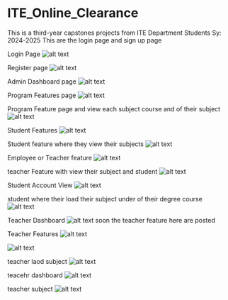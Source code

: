 # ITE_Online_Clearance

This is a third-year capstones projects from ITE Department Students
Sy: 2024-2025
This are the login page and sign up page

Login Page
![alt text](doc/image-1.png)

Register page
![alt text](doc/image-2.png)

Admin Dashboard page
![alt text](doc/image-3.png)

Program Features page
![alt text](doc/image-4.png)

Program Feature page and view each subject course and of their subject
![alt text](doc/image-5.png)

Student Features
![alt text](doc/image-6.png)

Student feature where they view their subjects
![alt text](doc/image-7.png)

Employee or Teacher feature
![alt text](doc/image-8.png)

teacher Feature with view their subject and student
![alt text](doc/image-9.png)

Student Account View
![alt text](doc/image-10.png)

student where their load their subject under of their degree course
![alt text](doc/image-11.png)

Teacher Dashboard
![alt text](doc/image12.png)
soon the teacher feature here are posted

Teacher Features
![alt text](doc/image-13.png)

![alt text](doc/image-14.png)

teacher laod subject
![alt text](doc/image.png)

teacehr dashboard
![alt text](doc/image-15.png)

teacher subject
![alt text](doc/image-16.png)

<!-- ..... -->
